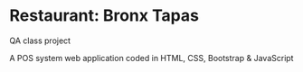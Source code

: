 # Restaurant: Bronx Tapas
QA class project

A POS system web application coded in HTML, CSS, Bootstrap & JavaScript 
